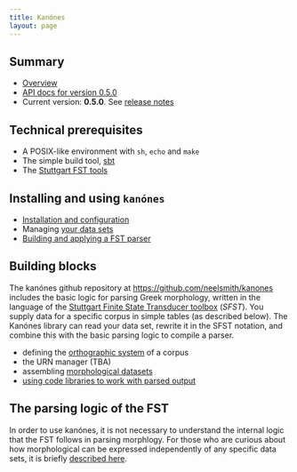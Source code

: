 ```yaml
---
title: Kanónes
layout: page
---
```


## Summary

-   [Overview](overview)
-   [API docs for version 0.5.0](api/edu/holycross/shot/kanones/index.html)
-    Current version: **0.5.0**.  See [release notes](releases)



## Technical prerequisites

-   A POSIX-like environment with `sh`, `echo` and `make`
-   The simple build tool, [sbt](https://github.com/sbt/sbt)
-   The [Stuttgart FST tools](http://www.cis.uni-muenchen.de/~schmid/tools/SFST/)

## Installing and using `kanónes`

-   [Installation and configuration](configuration)
-   Managing [your data sets](datasets)
-   [Building and applying a FST parser](parsing)


## Building blocks

The kanónes github repository at <https://github.com/neelsmith/kanones> includes the basic logic for parsing Greek morphology, written in the language of the [Stuttgart Finite State Transducer toolbox](http://www.cis.uni-muenchen.de/~schmid/tools/SFST/) (*SFST*).  You supply data for a specific corpus in simple tables (as described below).  The Kanónes library can read your data set, rewrite it in the SFST notation, and combine this with the basic parsing logic to compile a parser.


-   defining the [orthographic system](Orthographic-systems) of a corpus
-   the URN manager (TBA)
-   assembling [morphological datasets](orthlex)
-   [using code libraries to work with parsed output](code-library)


## The parsing logic of the FST

In order to use kanónes, it is not necessary to understand the internal logic that the FST follows in parsing morphlogy.  For those who are curious about how morphological can be  expressed independently of any specific data sets, it is briefly [described here](FST-logic).
